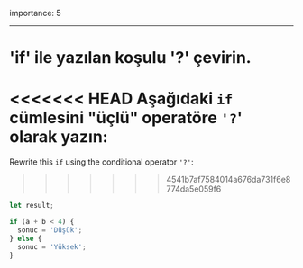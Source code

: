 importance: 5

---

# 'if' ile yazılan koşulu '?' çevirin.

<<<<<<< HEAD
Aşağıdaki `if` cümlesini "üçlü" operatöre `'?`' olarak yazın:
=======
Rewrite this `if` using the conditional operator `'?'`:
>>>>>>> 4541b7af7584014a676da731f6e8774da5e059f6

```js
let result;

if (a + b < 4) {
  sonuc = 'Düşük';
} else {
  sonuc = 'Yüksek';
}
```
